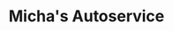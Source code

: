 ---
title: "Micha's Autoservice"
url: /ramstein-miesenbach/michas-autoservice/
shop: Autowerkstatt
---